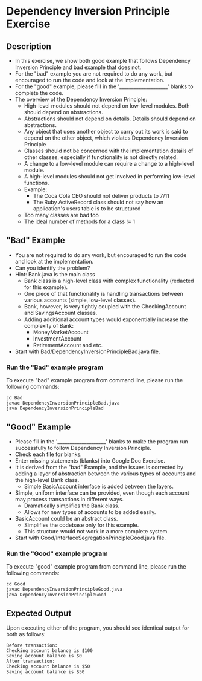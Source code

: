 # Dependency Inversion Principle Exercise

## Description
* In this exercise, we show both good example that follows Dependency Inversion Principle and bad example that does not.
* For the "bad" example you are not required to do any work, but encouraged to run the code and look at the
implementation.
* For the "good" example, please fill in the '____________________' blanks to complete the code.
* The overview of the Dependency Inversion Principle:
  * High-level modules should not depend on low-level modules. Both should depend on abstractions.
  * Abstractions should not depend on details. Details should depend on abstractions.
  * Any object that uses another object to carry out its work is said to depend on the other object, which violates
  Dependency Inversion Principle
  * Classes should not be concerned with the implementation details of other classes, especially if functionality is not
  directly related.
  * A change to a low-level module can require a change to a high-level module.
  * A high-level modules should not get involved in performing low-level functions.
  * Example:
    * The Coca Cola CEO should not deliver products to 7/11
    * The Ruby ActiveRecord class should not say how an application's users table is to be structured
  * Too many classes are bad too
  * The ideal number of methods for a class != 1

## "Bad" Example
* You are not required to do any work, but encouraged to run the code and look at the implementation.
* Can you identify the problem?
* Hint: Bank.java is the main class
  * Bank class is a high-level class with complex functionality (redacted for this example).
  * One piece of that functionality is handling transactions between various accounts (simple, low-level classes). 
  * Bank, however, is very tightly coupled with the CheckingAccount and SavingsAccount classes.
  * Adding additional account types would exponentially increase the complexity of Bank:
    * MoneyMarketAccount
    * InvestmentAccount
    * RetirementAccount and etc.
* Start with Bad/DependencyInversionPrincipleBad.java file.

### Run the "Bad" example program
To execute "bad" example program from command line, please run the following commands:

```
cd Bad
javac DependencyInversionPrincipleBad.java
java DependencyInversionPrincipleBad
```

## "Good" Example
* Please fill in the '____________________'  blanks to make the program run successfully to follow Dependency Inversion
Principle.
* Check each file for blanks.
* Enter missing statements (blanks) into Google Doc Exercise.
* It is derived from the "bad" Example, and the issues is corrected by adding a layer of abstraction between the various
types of accounts and the high-level Bank class.
  * Simple BasicAccount interface is added between the layers.
* Simple, uniform interface can be provided, even though each account may process transactions in different ways.
  * Dramatically simplifies the Bank class.
  * Allows for new types of accounts to be added easily.
* BasicAccount could be an abstract class.
  * Simplifies the codebase only for this example.
  * This structure would not work in a more complete system.
* Start with Good/InterfaceSegregationPrincipleGood.java file.

### Run the "Good" example program
To execute "good" example program from command line, please run the following commands:

```
cd Good
javac DependencyInversionPrincipleGood.java
java DependencyInversionPrincipleGood
```

## Expected Output
Upon executing either of the program, you should see identical output for both as follows:

```
Before transaction:
Checking account balance is $100
Saving account balance is $0
After transaction:
Checking account balance is $50
Saving account balance is $50
```
